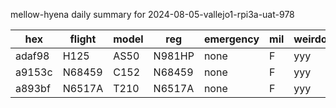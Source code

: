 mellow-hyena daily summary for 2024-08-05-vallejo1-rpi3a-uat-978

|hex|flight|model|reg|emergency|mil|weirdo|
|--|--|--|--|--|--|--|
|adaf98|H125|AS50|N981HP|none|F|yyy|
|a9153c|N68459|C152|N68459|none|F|yyy|
|a893bf|N6517A|T210|N6517A|none|F|yyy|
